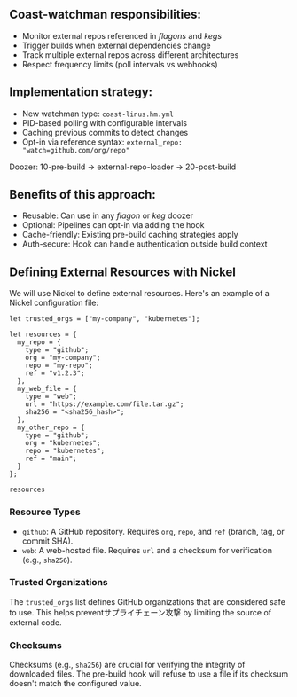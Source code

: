 ## Coast-watchman responsibilities:

- Monitor external repos referenced in *flagons* and *kegs*
- Trigger builds when external dependencies change
- Track multiple external repos across different architectures
- Respect frequency limits (poll intervals vs webhooks)

## Implementation strategy:

- New watchman type: `coast-linus.hm.yml`
- PID-based polling with configurable intervals
- Caching previous commits to detect changes
- Opt-in via reference syntax: `external_repo: "watch=github.com/org/repo"`

Doozer: 10-pre-build -> external-repo-loader -> 20-post-build

## Benefits of this approach:

- Reusable: Can use in any *flagon* or *keg* doozer
- Optional: Pipelines can opt-in via adding the hook
- Cache-friendly: Existing pre-build caching strategies apply
- Auth-secure: Hook can handle authentication outside build context

## Defining External Resources with Nickel

We will use Nickel to define external resources. Here's an example of a Nickel configuration file:

```nickel
let trusted_orgs = ["my-company", "kubernetes"];

let resources = {
  my_repo = {
    type = "github";
    org = "my-company";
    repo = "my-repo";
    ref = "v1.2.3";
  },
  my_web_file = {
    type = "web";
    url = "https://example.com/file.tar.gz";
    sha256 = "<sha256_hash>";
  },
  my_other_repo = {
    type = "github";
    org = "kubernetes";
    repo = "kubernetes";
    ref = "main";
  }
};

resources
```

### Resource Types

-   `github`: A GitHub repository.  Requires `org`, `repo`, and `ref` (branch, tag, or commit SHA).
-   `web`: A web-hosted file. Requires `url` and a checksum for verification (e.g., `sha256`).

### Trusted Organizations

The `trusted_orgs` list defines GitHub organizations that are considered safe to use.  This helps preventサプライチェーン攻撃 by limiting the source of external code.

### Checksums

Checksums (e.g., `sha256`) are crucial for verifying the integrity of downloaded files.  The pre-build hook will refuse to use a file if its checksum doesn't match the configured value.